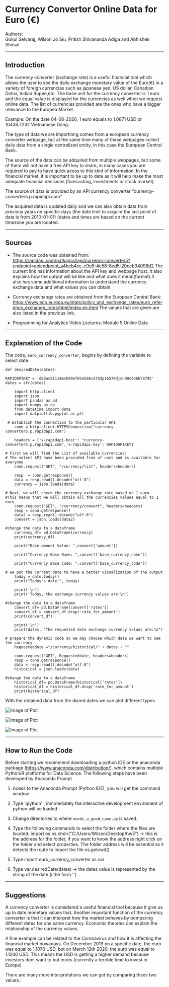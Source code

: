 # Currency Convertor Online Data for Euro (€)

Authors:  
Gokul Selvaraj,
Wilson Jo Siu,
Pritish Shivananda Adiga and
Abhishek Shirsat


---

## Introduction

The currency converter (exchange rate) is a useful financial tool which allows the user to see the daily exchange monetary value of the Euro(€) in a variety of foreign currencias such as japanese yen, US dollar, Canadian Dollar, Indian Rupee,etc. The base unit for the currency converter is 1 euro and the equal value is displayed for the currencias as well when we request online data. The list of currencies provided are the ones who have a bigger relevance to the Europea Market.

Example:
On the date 04-08-2020, 1 euro equals to 1.0871 USD or 10436.7232 Vietnamese Dong.

The type of data we are importinng comes from a european currency converter webpage, but at the same time many of these webpages collect daily data from a single centralized entity, in this case the European Central Bank.

The source of the data can be adquired from multiple webpages, but some of them will not have a free API key to share, in many cases you are required to pay to have quick acess to this kind of information. In the financial market, it is important to be up to date as it will help make the most adequate financial decisions (forecasting, investments or stock market). 

The source of data is provided by an API currency converter "currency-converter5.p.rapidapi.com"

The acquired data is updated daily and we can also obtain data from previous years on specific days (the date limit to acquire the last point of data is from 2010-01-01) (dates and times are based on the current timezone you are located. 

---

## Sources

- The source code was obtained from:  https://rapidapi.com/natkapral/api/currency-converter5?endpoint=apiendpoint_a4bcb4ce-c9c6-4c58-8ed5-20ccb34098d2
The current link has information about the API key and webpage host. It also explains how the output will be like and what does it mean(format).It also has some additional information to understand the currency exchange data and what values you can obtain.

- Currency exchange rates are obtained from the European Central Bank: https://www.ecb.europa.eu/stats/policy_and_exchange_rates/euro_reference_exchange_rates/html/index.en.html 
The values that are given are also listed in the previous link.

- Programming for Analytics Video Lectures: Module 5 Online Data

---

## Explanation of the Code
The code, `euro_currency_converter`, begins by defining the variable to select date:
```
def desiredDate(dates): 

RAPIDAPIKEY = 'd88ac81114msh89e702e586cd793p16570djsn90c636b78795'  
dates = str(dates)
    
    import http.client  
    import json 
    import pandas as pd
    import numpy as np
    from datetime import date
    import matplotlib.pyplot as plt
    
 # Establish the connection to the particular API 
    conn = http.client.HTTPSConnection("currency-converter5.p.rapidapi.com")

    headers = {'x-rapidapi-host': "currency-converter5.p.rapidapi.com",'x-rapidapi-key': RAPIDAPIKEY}

# First we will find the List of available currencies:
# The select API have been provided free of cost and is available for everyone
    conn.request("GET", "/currency/list", headers=headers)

    resp  = conn.getresponse()
    data = resp.read().decode("utf-8") 
    currency = json.loads(data)

# Next, we will check the currency exchange rate based on 1 euro
#This means that we will obtain all the currencies values equal to 1 euro 
    conn.request("GET", "/currency/convert", headers=headers)
    resp = conn.getresponse()
    data2 = resp.read().decode("utf-8")
    convert = json.loads(data2)

#change the data to a dataframe  
    currency_df= pd.DataFrame(currency)
    print(currency_df)

    print("Base amount Value: ",convert['amount'])

    print("Currency Base Name: ",convert['base_currency_name'])

    print("Currency Base Code: ",convert['base_currency_code'])

# we put the current date to have a better visualization of the output
    today = date.today()
    print("Today's date:", today)

    print('\n')
    print('Today, the exchange currency values are:\n')

#change the data to a dataframe
    convert_df= pd.DataFrame(convert['rates'])
    convert_df = convert_df.drop('rate_for_amount')
    print(convert_df)

    print('\n')
    print(dates, "The requested date exchange currency values are:\n")

# prepare the dynamic code so we may choose which date we want to see the currency
    Requesteddate ="/currency/historical/" + dates + ""

    conn.request("GET", Requesteddate, headers=headers)
    resp = conn.getresponse()
    data = resp.read().decode("utf-8")
    historical = json.loads(data)
    
#change the data to a dataframe
    historical_df= pd.DataFrame(historical['rates'])
    historical_df = historical_df.drop('rate_for_amount')
    print(historical_df)
```
With the obtained data from the disred dates we can plot different types 

![Image of Plot](imagesgraph/img1.png)

![Image of Plot](imagesgraph/img2.png)

![Image of Plot](imagesgraph/img3.png)

---

## How to Run the Code

Before starting we recommend downloading a python IDE or the anaconda package (https://www.anaconda.com/distribution/), which contains multiple Python/R platforms for Data Science. The following steps have been developed by Anaconda Prompt

1. Acess to the Anaconda Prompt (Python IDE), you will get the command window 

2. Type 'ipython' , inmmediately the interactive development enviroment of python will be loaded

3. Change directories to where `needs_a_good_name.py` is saved.

3. Type the following commands to select the folder where the files are located:
    import os
    os.chdir("C:/Users/Wilson/Desktop/hw5") -> this is the address for the folder, if you want to know the address right click on the    folder and select properties. The folder address will be essential as it detects the route to import the file
    os.getcwd()

4. Type import euro_currency_converter as var

5. Type var.desiredDate(dates) -> the dates value is represented by the string of the date (i the form '')

---

## Suggestions

A currency converter is considered a useful financial tool because it give us up to date monetary values that. Another important function of the currency converter is that it can interpret how the market behaves by bomparing different dates for one same currency. Economic theories can explain the relationship of the currency values.

A fine example can be related to the Coronavirus and how it is affecting the financial market nowadays. On December 2019 on a specific date, the euro was equal to 1.1070 USD, but on March 12th 2020, the euro was equal to 1.1240 USD. This means the USD is getting a higher demand because investors dont want to but euros (currently a terrible time to invest in Europe)   

There are many more interpretations we can get by comparing thses two values.
